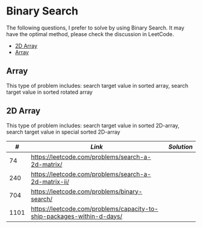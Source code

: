 # Binary Search

The following questions, I prefer to solve by using Binary Search. It may have the optimal method, please check the discussion in LeetCode.

* [2D Array](##2D-Array)
* [Array](##Array)

## Array

This type of problem includes: search target value in sorted array, search target value in sorted rotated array

## 2D Array

This type of problem includes: search target value in sorted 2D-array, search target value in special sorted 2D-array

| *#* | *Link* | *Solution* |
| ---- | --------------------------------- | --------------------------------- |
| 74 | https://leetcode.com/problems/search-a-2d-matrix/ | |
| 240 | https://leetcode.com/problems/search-a-2d-matrix-ii/ | |
| 704 | https://leetcode.com/problems/binary-search/ | |
| 1101 | https://leetcode.com/problems/capacity-to-ship-packages-within-d-days/ | |